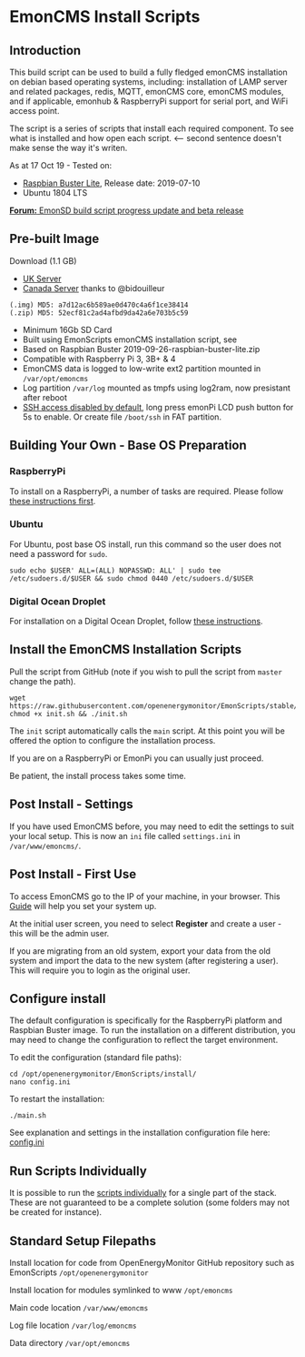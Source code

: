 # EmonCMS Install Scripts

## Introduction

This build script can be used to build a fully fledged emonCMS installation on debian based operating systems, including: installation of LAMP server and related packages, redis, MQTT, emonCMS core, emonCMS modules, and if applicable, emonhub & RaspberryPi support for serial port, and WiFi access point.

The script is a series of scripts that install each required component. To see what is installed and how open each script. <-- second sentence doesn't make sense the way it's writen.

As at 17 Oct 19 - Tested on:

- [Raspbian Buster Lite](https://www.raspberrypi.org/downloads/raspbian/), Release date: 2019-07-10
- Ubuntu 1804 LTS

[**Forum:** EmonSD build script progress update and beta release](https://community.openenergymonitor.org/t/emonsd-build-script-progress-update-and-beta-release/11222)

## Pre-built Image

Download (1.1 GB)

- [UK Server](http://files.openenergymonitor.org/emonSD-17Oct19.img.zip)
- [Canada Server](https://distanthost.com/oem/emonSD-17Oct19.img.zip) thanks to @bidouilleur 
```
(.img) MD5: a7d12ac6b589ae0d470c4a6f1ce38414
(.zip) MD5: 52ecf81c2ad4afbd9da42a6e703b5c59
```
- Minimum 16Gb SD Card
- Built using EmonScripts emonCMS installation script, see
- Based on Raspbian Buster 2019-09-26-raspbian-buster-lite.zip 
- Compatible with Raspberry Pi 3, 3B+ & 4
- EmonCMS data is logged to low-write ext2 partition mounted in `/var/opt/emoncms`
- Log partition `/var/log` mounted as tmpfs using log2ram, now presistant after reboot
- [SSH access disabled by default](https://community.openenergymonitor.org/t/emonpi-ssh-disabled-by-default/8847), long press emonPi LCD push button for 5s to enable. Or create file `/boot/ssh` in FAT partition.

## Building Your Own - Base OS Preparation

### RaspberryPi

To install on a RaspberryPi, a number of tasks are required. Please follow [these instructions first](https://github.com/openenergymonitor/EmonScripts/blob/master/install/rpi-install.md).

### Ubuntu

For Ubuntu, post base OS install, run this command so the user does not need a password for `sudo`.

```shell
sudo echo $USER' ALL=(ALL) NOPASSWD: ALL' | sudo tee /etc/sudoers.d/$USER && sudo chmod 0440 /etc/sudoers.d/$USER
```

### Digital Ocean Droplet

For installation on a Digital Ocean Droplet, follow [these instructions](https://github.com/openenergymonitor/EmonScripts/blob/stable/install/digital-ocean-install.md).

## Install the EmonCMS Installation Scripts

Pull the script from GitHub (note if you wish to pull the script from `master` change the path).

```shell
wget https://raw.githubusercontent.com/openenergymonitor/EmonScripts/stable/install/init.sh
chmod +x init.sh && ./init.sh
```

The `init` script automatically calls the `main` script. At this point you will be offered the option to configure the installation process.

If you are on a RaspberryPi or EmonPi you can usually just proceed.

Be patient, the install process takes some time.

## Post Install - Settings

If you have used EmonCMS before, you may need to edit the settings to suit your local setup. This is now an `ini` file called `settings.ini` in `/var/www/emoncms/`.

## Post Install - First Use

To access EmonCMS go to the IP of your machine, in your browser.  This [Guide](https://guide.openenergymonitor.org/setup/connect/) will help you set your system up.

At the initial user screen, you need to select **Register** and create a user - this will be the admin user.

If you are migrating from an old system, export your data from the old system and import the data to the new system (after registering a user). This will require you to login as the original user.

## Configure install

The default configuration is specifically for the RaspberryPi platform and Raspbian Buster image. To run the installation on a different distribution, you may need to change the configuration to reflect the target environment.

To edit the configuration (standard file paths):

```shell
cd /opt/openenergymonitor/EmonScripts/install/
nano config.ini
```

To restart the installation:

```shell
./main.sh
```

See explanation and settings in the installation configuration file here: [config.ini](https://github.com/openenergymonitor/EmonScripts/blob/stable/install/emonsd.config.ini)

## Run Scripts Individually

It is possible to run the [scripts individually](https://github.com/openenergymonitor/EmonScripts/blob/stable/install/install-scripts.md) for a single part of the stack. These are not guaranteed to be a complete solution (some folders may not be created for instance).

## Standard Setup Filepaths

Install location for code from OpenEnergyMonitor GitHub repository such as EmonScripts `/opt/openenergymonitor`

Install location for modules symlinked to www `/opt/emoncms`

Main code location `/var/www/emoncms`

Log file location `/var/log/emoncms`

Data directory `/var/opt/emoncms`
